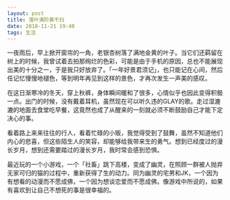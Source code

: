 ```yaml
---
layout: post
title: 落叶满阶黄不扫
date: 2018-11-21 19:40
tags: 生活
---
```


一夜雨后，早上掀开窗帘的一角，老银杏树落了满地金黄的叶子。当它们还羁留在树上的时候，我曾试着去拍那绚烂的色彩，可能是由于手机的原因，总也不能展现出美的十分之一，于是我只好放弃了。「一年好景君须记」，也只能记在心间，然后任记忆慢慢地褪色，等到明年再见到这样的景色，才再次发生一声美的感叹。

在这日渐寒冷的冬天，穿上秋裤，身体瞬间暖和了很多，心情似乎也因此变得积极一点。出门的时候，没有戴着耳机，虽然现在可以听久违的GLAY的歌。走过湿漉漉的地面去食堂吃早餐，这竟然也成了从醒来的一刻就必须不断鼓励自己才能下定决心的事。

看着路上来来往往的行人，看着忙碌的小贩，我觉得受到了鼓舞，虽然不知道他们内心的悲喜，但这些陌生人的笑容，却能够给我带来生的勇气。想到已经度过的漫长岁月，想到还需要踏过的漫长岁月，我时常会感到恐惧。

最近玩的一个小游戏，一个「社畜」跳下高楼，变成了幽灵，在照顾一群被人抛弃无家可归的猫的过程中，重新获得了生的动力。同为幽灵的宅男和JK，一个因为有想看的动漫而不愿成佛，一个因为想谈恋爱而不愿成佛。像游戏中所说的，如果有喜欢到让自己不想死的事是很幸福的。

